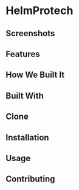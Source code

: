 # HelmProtech

## Screenshots 

## Features

## How We Built It

## Built With

## Clone

## Installation

## Usage

## Contributing